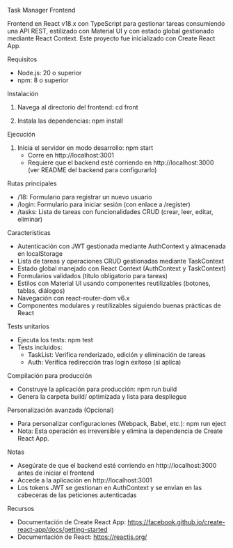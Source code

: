 Task Manager Frontend

Frontend en React v18.x con TypeScript para gestionar tareas consumiendo una API REST, estilizado con Material UI y con estado global gestionado mediante React Context. Este proyecto fue inicializado con Create React App.

Requisitos
- Node.js: 20 o superior
- npm: 8 o superior

Instalación

1. Navega al directorio del frontend:
   cd front

2. Instala las dependencias:
   npm install

Ejecución

1. Inicia el servidor en modo desarrollo:
   npm start
   - Corre en http://localhost:3001
   - Requiere que el backend esté corriendo en http://localhost:3000 (ver README del backend para configurarlo)

Rutas principales
- /18: Formulario para registrar un nuevo usuario
- /login: Formulario para iniciar sesión (con enlace a /register)
- /tasks: Lista de tareas con funcionalidades CRUD (crear, leer, editar, eliminar)

Características
- Autenticación con JWT gestionada mediante AuthContext y almacenada en localStorage
- Lista de tareas y operaciones CRUD gestionadas mediante TaskContext
- Estado global manejado con React Context (AuthContext y TaskContext)
- Formularios validados (título obligatorio para tareas)
- Estilos con Material UI usando componentes reutilizables (botones, tablas, diálogos)
- Navegación con react-router-dom v6.x
- Componentes modulares y reutilizables siguiendo buenas prácticas de React

Tests unitarios
- Ejecuta los tests:
  npm test
- Tests incluidos:
  - TaskList: Verifica renderizado, edición y eliminación de tareas
  - Auth: Verifica redirección tras login exitoso (si aplica)

Compilación para producción
- Construye la aplicación para producción:
  npm run build
- Genera la carpeta build/ optimizada y lista para despliegue

Personalización avanzada (Opcional)
- Para personalizar configuraciones (Webpack, Babel, etc.):
  npm run eject
- Nota: Esta operación es irreversible y elimina la dependencia de Create React App.

Notas
- Asegúrate de que el backend esté corriendo en http://localhost:3000 antes de iniciar el frontend
- Accede a la aplicación en http://localhost:3001
- Los tokens JWT se gestionan en AuthContext y se envían en las cabeceras de las peticiones autenticadas

Recursos
- Documentación de Create React App: https://facebook.github.io/create-react-app/docs/getting-started
- Documentación de React: https://reactjs.org/